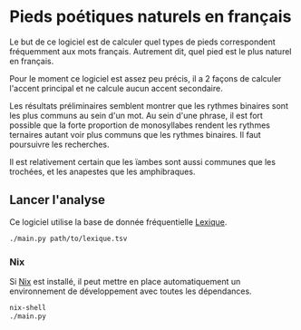 # Pieds poétiques naturels en français

Le but de ce logiciel est de calculer quel types de pieds correspondent fréquemment aux mots français. Autrement dit, quel pied est le plus naturel en français.

Pour le moment ce logiciel est assez peu précis, il a 2 façons de calculer l'accent principal et ne calcule aucun accent secondaire.

Les résultats préliminaires semblent montrer que les rythmes binaires sont les plus communs au sein d'un mot.
Au sein d'une phrase, il est fort possible que la forte proportion de monosyllabes rendent les rythmes ternaires autant voir plus communs que les rythmes binaires. Il faut poursuivre les recherches.

Il est relativement certain que les ïambes sont aussi communes que les trochées, et les anapestes que les amphibraques.

## Lancer l'analyse

Ce logiciel utilise la base de donnée fréquentielle [Lexique](http://www.lexique.org/).

```sh
./main.py path/to/lexique.tsv
```

### Nix

Si [Nix](https://nixos.org/) est installé, il peut mettre en place automatiquement un environnement de développement avec toutes les dépendances.

```sh
nix-shell
./main.py
```
